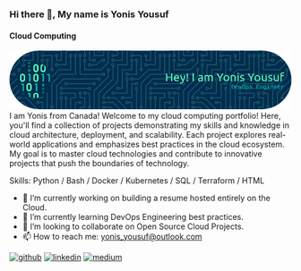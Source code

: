 ### Hi there 👋, My name is Yonis Yousuf
#### Cloud Computing 

![Cloud Computing ](https://github.com/YonisY/YonisY/blob/main/github-header-image(1).jpg)
I am Yonis from Canada! Welcome to my cloud computing portfolio! 
Here, you'll find a collection of projects demonstrating my skills and knowledge in cloud architecture, deployment, and scalability. Each project explores real-world applications and emphasizes best practices in the cloud ecosystem. 
My goal is to master cloud technologies and contribute to innovative projects that push the boundaries of technology.

Skills: Python / Bash / Docker / Kubernetes / SQL / Terraform / HTML

- 🔭 I’m currently working on building a resume hosted entirely on the Cloud. 
- 🌱 I’m currently learning DevOps Engineering best practices.
- 👯 I’m looking to collaborate on Open Source Cloud Projects.
- 📫 How to reach me: yonis_yousuf@outlook.com
  


[<img src='https://cdn.jsdelivr.net/npm/simple-icons@3.0.1/icons/github.svg' alt='github' height='40'>](https://github.com/YonisY)  [<img src='https://cdn.jsdelivr.net/npm/simple-icons@3.0.1/icons/linkedin.svg' alt='linkedin' height='40'>](https://www.linkedin.com/in/yonisyousuf/)  [<img src='https://cdn.jsdelivr.net/npm/simple-icons@3.0.1/icons/medium.svg' alt='medium' height='40'>](https://medium.com/@yonis_yousuf)  

